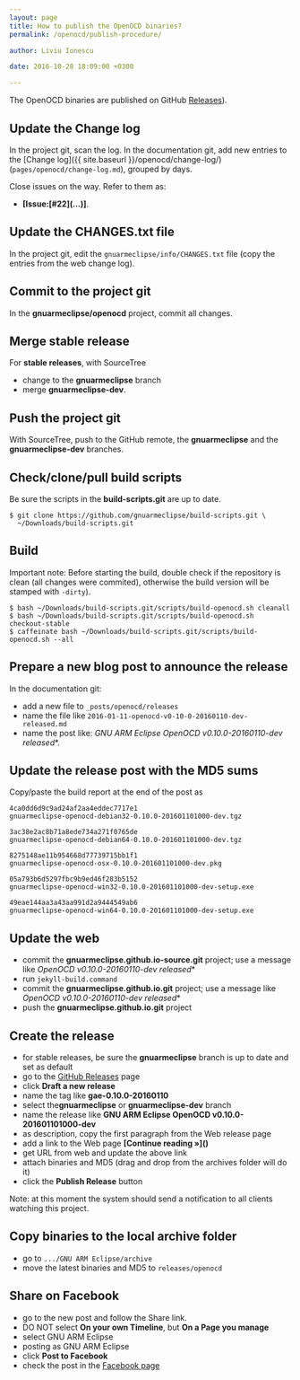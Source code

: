```yaml
---
layout: page
title: How to publish the OpenOCD binaries?
permalink: /openocd/publish-procedure/

author: Liviu Ionescu

date: 2016-10-28 18:09:00 +0300

---
```


The OpenOCD binaries are published on GitHub  [Releases](https://github.com/gnuarmeclipse/openocd/releases)).

## Update the Change log

In the project git, scan the log.
In the documentation git, add new entries to the [Change log]({{ site.baseurl }}/openocd/change-log/) (`pages/openocd/change-log.md`), grouped by days.

Close issues on the way. Refer to them as:

- **[Issue:\[#22\]\(...\)]**.

## Update the CHANGES.txt file

In the project git, edit the `gnuarmeclipse/info/CHANGES.txt` file (copy the entries from the web change log).

## Commit to the project git

In the **gnuarmeclipse/openocd** project, commit all changes.

## Merge stable release

For **stable releases**, with SourceTree

- change to the **gnuarmeclipse** branch
- merge **gnuarmeclipse-dev**.

## Push the project git

With SourceTree, push to the GitHub remote, the **gnuarmeclipse** and the **gnuarmeclipse-dev** branches.

## Check/clone/pull build scripts

Be sure the scripts in the **build-scripts.git** are up to date.

```
$ git clone https://github.com/gnuarmeclipse/build-scripts.git \
  ~/Downloads/build-scripts.git
```

## Build

Important note: Before starting the build, double check if the repository is clean (all changes were commited), otherwise the build version will be stamped with `-dirty`).

```
$ bash ~/Downloads/build-scripts.git/scripts/build-openocd.sh cleanall
$ bash ~/Downloads/build-scripts.git/scripts/build-openocd.sh checkout-stable
$ caffeinate bash ~/Downloads/build-scripts.git/scripts/build-openocd.sh --all
```

## Prepare a new blog post to announce the release

In the documentation git:

- add a new file to `_posts/openocd/releases`
- name the file like `2016-01-11-openocd-v0-10-0-20160110-dev-released.md`
- name the post like: **GNU ARM Eclipse OpenOCD v0.10.0-20160110*-dev released**.

## Update the release post with the MD5 sums

Copy/paste the build report at the end of the post as

```
4ca0dd6d9c9ad24af2aa4eddec7717e1  
gnuarmeclipse-openocd-debian32-0.10.0-201601101000-dev.tgz

3ac38e2ac8b71a8ede734a271f0765de  
gnuarmeclipse-openocd-debian64-0.10.0-201601101000-dev.tgz

8275148ae11b954668d77739715bb1f1
gnuarmeclipse-openocd-osx-0.10.0-201601101000-dev.pkg

05a793b6d5297fbc9b9ed46f283b5152  
gnuarmeclipse-openocd-win32-0.10.0-201601101000-dev-setup.exe

49eae144aa3a43aa991d2a9444549ab6  
gnuarmeclipse-openocd-win64-0.10.0-201601101000-dev-setup.exe
```

## Update the web

- commit the **gnuarmeclipse.github.io-source.git** project; use a message like **OpenOCD v0.10.0-20160110*-dev released**
- run `jekyll-build.command`
- commit the **gnuarmeclipse.github.io.git** project; use a message like **OpenOCD v0.10.0-20160110*-dev released**
- push the **gnuarmeclipse.github.io.git** project


## Create the release

- for stable releases, be sure the **gnuarmeclipse** branch is up to date and set as default
- go to the [GitHub Releases](https://github.com/gnuarmeclipse/openocd/releases) page
- click **Draft a new release**
- name the tag like **gae-0.10.0-20160110**
- select the**gnuarmeclipse** or **gnuarmeclipse-dev** branch
- name the release like **GNU ARM Eclipse OpenOCD v0.10.0-201601101000-dev**
- as description, copy the first paragraph from the Web release page
- add a link to the Web page **\[Continue reading »\]\(\)**
- get URL from web and update the above link
- attach binaries and MD5 (drag and drop from the archives folder will do it)
- click the **Publish Release** button

Note: at this moment the system should send a notification to all clients watching this project.

## Copy binaries to the local archive folder

-   go to `.../GNU ARM Eclipse/archive`
-   move the latest binaries and MD5 to `releases/openocd`

## Share on Facebook

- go to the new post and follow the Share link.
- DO NOT select **On your own Timeline**, but **On a Page you manage**
- select GNU ARM Eclipse
- posting as GNU ARM Eclipse
- click **Post to Facebook**
- check the post in the [Facebook page](https://www.facebook.com/gnuarmeclipse)
